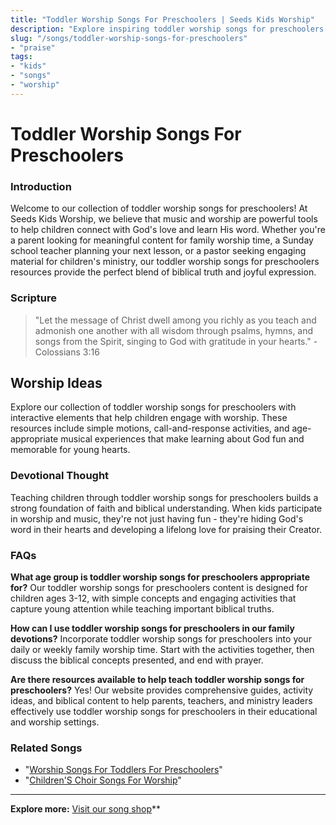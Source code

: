 ```yaml
---
title: "Toddler Worship Songs For Preschoolers | Seeds Kids Worship"
description: "Explore inspiring toddler worship songs for preschoolers for children's worship and faith development. Biblical music resources for families and ministry."
slug: "/songs/toddler-worship-songs-for-preschoolers"
- "praise"
tags:
- "kids"
- "songs"
- "worship"
---
```


# Toddler Worship Songs For Preschoolers

### Introduction

Welcome to our collection of toddler worship songs for preschoolers! At Seeds Kids Worship, we believe that music and worship are powerful tools to help children connect with God's love and learn His word. Whether you're a parent looking for meaningful content for family worship time, a Sunday school teacher planning your next lesson, or a pastor seeking engaging material for children's ministry, our toddler worship songs for preschoolers resources provide the perfect blend of biblical truth and joyful expression.

### Scripture

> "Let the message of Christ dwell among you richly as you teach and admonish one another with all wisdom through psalms, hymns, and songs from the Spirit, singing to God with gratitude in your hearts." - Colossians 3:16

## Worship Ideas

Explore our collection of toddler worship songs for preschoolers with interactive elements that help children engage with worship. These resources include simple motions, call-and-response activities, and age-appropriate musical experiences that make learning about God fun and memorable for young hearts.

### Devotional Thought

Teaching children through toddler worship songs for preschoolers builds a strong foundation of faith and biblical understanding. When kids participate in worship and music, they're not just having fun - they're hiding God's word in their hearts and developing a lifelong love for praising their Creator.

### FAQs

**What age group is toddler worship songs for preschoolers appropriate for?**
Our toddler worship songs for preschoolers content is designed for children ages 3-12, with simple concepts and engaging activities that capture young attention while teaching important biblical truths.

**How can I use toddler worship songs for preschoolers in our family devotions?**
Incorporate toddler worship songs for preschoolers into your daily or weekly family worship time. Start with the activities together, then discuss the biblical concepts presented, and end with prayer.

**Are there resources available to help teach toddler worship songs for preschoolers?**
Yes! Our website provides comprehensive guides, activity ideas, and biblical content to help parents, teachers, and ministry leaders effectively use toddler worship songs for preschoolers in their educational and worship settings.

### Related Songs

- "[Worship Songs For Toddlers For Preschoolers](/songs/worship-songs-for-toddlers-for-preschoolers/)"
- "[Children'S Choir Songs For Worship](/songs/children-s-choir-songs-for-worship/)"

---

**Explore more:** [Visit our song shop](https://seedskidsworship.com/shop)**

<!-- Schema Markup -->
<script type="application/ld+json">
{
  "@context": "https://schema.org",
  "@type": "MusicRecording",
  "name": "Toddler Worship Songs For Preschoolers",
  "byArtist": {
    "@type": "MusicGroup",
    "name": "Seeds Kids Worship"
  },
  "isFamilyFriendly": true,
  "url": "https://seedskidsworship.com/songs/toddler-worship-songs-for-preschoolers/"
}
</script>